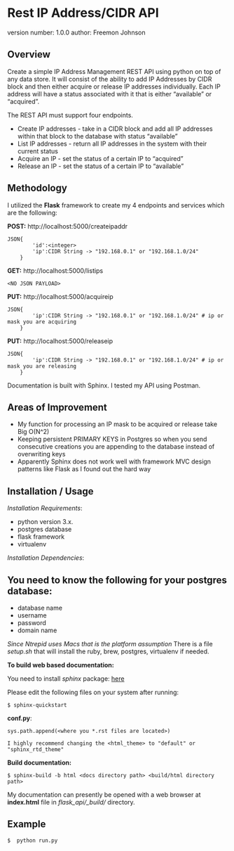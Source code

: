 Rest IP Address/CIDR API
===============================

version number: 1.0.0
author: Freemon Johnson

Overview
--------

Create a simple IP Address Management REST API using python on top of any data store. It will consist of the ability to add IP Addresses by CIDR block and then either acquire or release IP addresses individually. Each IP address will have a status associated with it that is either “available” or “acquired”.
 
The REST API must support four endpoints.
- Create IP addresses - take in a CIDR block and add all IP addresses within that block to the database with status “available”
- List IP addresses - return all IP addresses in the system with their current status
- Acquire an IP - set the status of a certain IP to “acquired”
- Release an IP - set the status of a certain IP to “available”
 


Methodology
-----------
I utilized the **Flask** framework to create my 4 endpoints and services which are the following:

**POST:** http://localhost:5000/createipaddr
```
JSON{
		'id':<integer>
		'ip':CIDR String -> "192.168.0.1" or "192.168.1.0/24"
	}
```

**GET:** http://localhost:5000/listips
```
<NO JSON PAYLOAD>
```

**PUT:** http://localhost:5000/acquireip
```
JSON{
		'ip':CIDR String -> "192.168.0.1" or "192.168.1.0/24" # ip or mask you are acquiring
    }
```
    
**PUT:** http://localhost:5000/releaseip
```
JSON{
		'ip':CIDR String -> "192.168.0.1" or "192.168.1.0/24" # ip or mask you are releasing
	}
```
Documentation is built with Sphinx. I tested my API using Postman.

Areas of Improvement
---------------------
* My function for processing an IP mask to be acquired or release take Big O(N^2)
* Keeping persistent PRIMARY KEYS in Postgres so when you send consecutive creations you are appending to the database instead of overwriting keys
* Apparently Sphinx does not work well with framework MVC design patterns like Flask as I found out the hard way 


Installation / Usage
--------------------
*Installation Requirements*: 
* python version 3.x. 
* postgres database
* flask framework
* virtualenv

*Installation Dependencies*:
## You need to know the following for your postgres database:
- database name
- username
- password
- domain name

_Since Ntrepid uses Macs that is the platform assumption_
There is a file _setup.sh_ that will install the ruby, brew, postgres, virtualenv if needed.


**To build web based documentation:**

You need to install _sphinx_ package: [here](http://www.sphinx-doc.org/en/master/usage/installation.html)

Please edit the following files on your system after running: 
	
	$ sphinx-quickstart

**conf.py**:

	sys.path.append(<where you *.rst files are located>)
	
	I highly recommend changing the <html_theme> to "default" or "sphinx_rtd_theme"

**Build documentation:** 

    $ sphinx-build -b html <docs directory path> <build/html directory path>


My documentation can presently be opened with a web browser at **index.html** file in _flask_api/\_build/_ directory.


Example
-------

	$  python run.py
